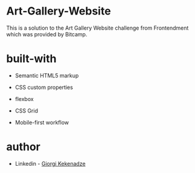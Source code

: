 # Art-Gallery-Website

This is a solution to the Art Gallery Website challenge from Frontendment which was provided by Bitcamp.



# built-with

  * Semantic HTML5 markup

  * CSS custom properties 

  * flexbox
  
  * CSS Grid

  * Mobile-first workflow

  # author 

  * Linkedin - <a href="https://www.linkedin.com/in/giorgi-kekenadze-b716a61a6/"> Giorgi Kekenadze</a>
